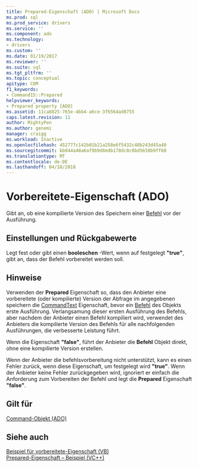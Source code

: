 ```yaml
---
title: Prepared-Eigenschaft (ADO) | Microsoft Docs
ms.prod: sql
ms.prod_service: drivers
ms.service: ''
ms.component: ado
ms.technology:
- drivers
ms.custom: ''
ms.date: 01/19/2017
ms.reviewer: ''
ms.suite: sql
ms.tgt_pltfrm: ''
ms.topic: conceptual
apitype: COM
f1_keywords:
- Command15::Prepared
helpviewer_keywords:
- Prepared property [ADO]
ms.assetid: 11ca8825-765e-4bb4-a6ce-3f6564ad8755
caps.latest.revision: 11
author: MightyPen
ms.author: genemi
manager: craigg
ms.workload: Inactive
ms.openlocfilehash: 452777c142b01b21a258e6f5432c48b243d45a40
ms.sourcegitcommit: bb044a48a6af9b9d8edb178dc8c8bd5658b9ff68
ms.translationtype: MT
ms.contentlocale: de-DE
ms.lasthandoff: 04/18/2018
---
```

# <a name="prepared-property-ado"></a>Vorbereitete-Eigenschaft (ADO)
Gibt an, ob eine kompilierte Version des Speichern einer [Befehl](../../../ado/reference/ado-api/command-object-ado.md) vor der Ausführung.  
  
## <a name="settings-and-return-values"></a>Einstellungen und Rückgabewerte  
 Legt fest oder gibt einen **booleschen** -Wert, wenn auf festgelegt **"true"**, gibt an, dass der Befehl vorbereitet werden soll.  
  
## <a name="remarks"></a>Hinweise  
 Verwenden der **Prepared** Eigenschaft so, dass den Anbieter eine vorbereitete (oder kompilierte) Version der Abfrage im angegebenen speichern die [CommandText](../../../ado/reference/ado-api/commandtext-property-ado.md) Eigenschaft, bevor ein [Befehl](../../../ado/reference/ado-api/command-object-ado.md) des Objekts erste Ausführung. Verlangsamung dieser ersten Ausführung des Befehls, aber nachdem der Anbieter einen Befehl kompiliert wird, verwendet des Anbieters die kompilierte Version des Befehls für alle nachfolgenden Ausführungen, die verbesserte Leistung führt.  
  
 Wenn die Eigenschaft **"false"**, führt der Anbieter die **Befehl** Objekt direkt, ohne eine kompilierte Version erstellen.  
  
 Wenn der Anbieter die befehlsvorbereitung nicht unterstützt, kann es einen Fehler zurück, wenn diese Eigenschaft, um festgelegt wird **"true"**. Wenn der Anbieter keine Fehler zurückgegeben wird, ignoriert er einfach die Anforderung zum Vorbereiten der Befehl und legt die **Prepared** Eigenschaft **"false"**.  
  
## <a name="applies-to"></a>Gilt für  
 [Command-Objekt (ADO)](../../../ado/reference/ado-api/command-object-ado.md)  
  
## <a name="see-also"></a>Siehe auch  
 [Beispiel für vorbereitete-Eigenschaft (VB)](../../../ado/reference/ado-api/prepared-property-example-vb.md)   
 [Prepared-Eigenschaft – Beispiel (VC++)](../../../ado/reference/ado-api/prepared-property-example-vc.md)   
